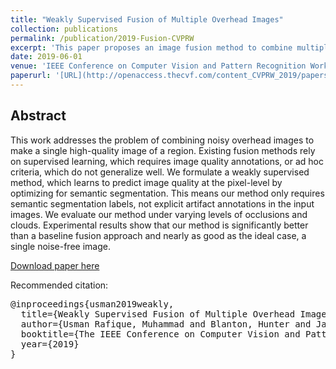 ```yaml
---
title: "Weakly Supervised Fusion of Multiple Overhead Images"
collection: publications
permalink: /publication/2019-Fusion-CVPRW
excerpt: 'This paper proposes an image fusion method to combine multiple overhead images to make a single good looking image. Our method is weakly supervised; it learns to removes clouds and other artifacts from images with limited labels.'
date: 2019-06-01
venue: 'IEEE Conference on Computer Vision and Pattern Recognition Workshops (CVPRW), EarthVision'
paperurl: '[URL](http://openaccess.thecvf.com/content_CVPRW_2019/papers/EarthVision/Rafique_Weakly_Supervised_Fusion_of_Multiple_Overhead_Images_CVPRW_2019_paper.pdf)'
---
```

## Abstract
This work addresses the problem of combining noisy overhead images to make a single high-quality image of a region. Existing fusion methods rely on supervised learning, which requires image quality annotations, or ad hoc criteria, which do not generalize well. We formulate a weakly supervised method, which learns to predict image quality at the pixel-level by optimizing for semantic segmentation. This means our method only requires semantic segmentation labels, not explicit artifact annotations in the input images. We evaluate our method under varying levels of occlusions and clouds. Experimental results show that our method is significantly better than a baseline fusion approach and nearly as good as the ideal case, a single noise-free image.

[Download paper here](https://openaccess.thecvf.com/content_CVPRW_2019/papers/EarthVision/Rafique_Weakly_Supervised_Fusion_of_Multiple_Overhead_Images_CVPRW_2019_paper.pdf)

Recommended citation:
<pre>
@inproceedings{usman2019weakly,
  title={Weakly Supervised Fusion of Multiple Overhead Images},
  author={Usman Rafique, Muhammad and Blanton, Hunter and Jacobs, Nathan},
  booktitle={The IEEE Conference on Computer Vision and Pattern Recognition (CVPR) Workshops},
  year={2019}
}
</pre>
